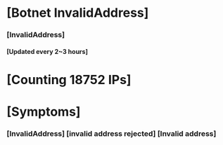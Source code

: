 # [Botnet InvalidAddress]
### [InvalidAddress]
#### [Updated every 2~3 hours]

# [Counting 18752 IPs]

# [Symptoms] 

###   [InvalidAddress] [invalid address rejected] [Invalid address]

